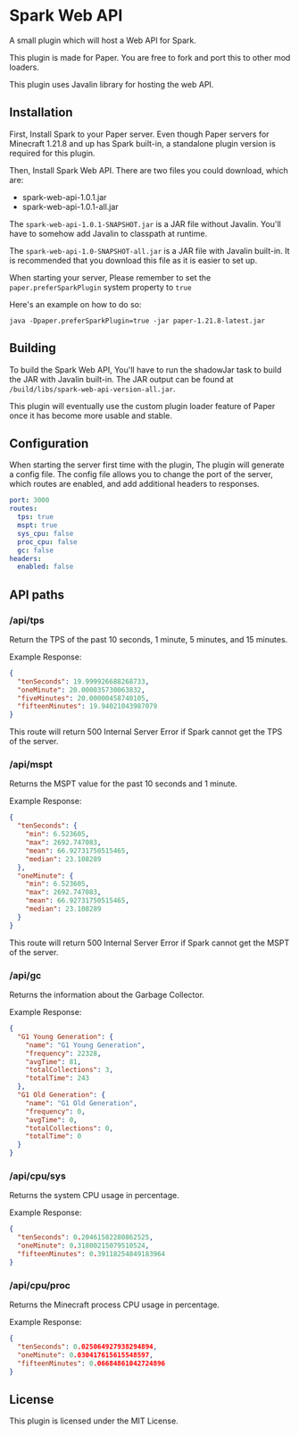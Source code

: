 # Spark Web API

A small plugin which will host a Web API for Spark.

This plugin is made for Paper. You are free to fork and 
port this to other mod loaders.

This plugin uses Javalin library for hosting the web API.

## Installation
First, Install Spark to your Paper server.
Even though Paper servers for Minecraft 1.21.8 and up
has Spark built-in, a standalone plugin version is 
required for this plugin.

Then, Install Spark Web API.
There are two files you could download, which are:
- spark-web-api-1.0.1.jar
- spark-web-api-1.0.1-all.jar

The `spark-web-api-1.0.1-SNAPSHOT.jar` is a JAR file without 
Javalin. You'll have to somehow add Javalin to classpath at 
runtime.

The `spark-web-api-1.0-SNAPSHOT-all.jar` is a JAR file with 
Javalin built-in. It is recommended that you download this 
file as it is easier to set up.

When starting your server, Please remember to set the 
`paper.preferSparkPlugin` system property to `true`

Here's an example on how to do so:
```
java -Dpaper.preferSparkPlugin=true -jar paper-1.21.8-latest.jar
```

## Building
To build the Spark Web API, You'll have to run the shadowJar 
task to build the JAR with Javalin built-in. The JAR output 
can be found at `/build/libs/spark-web-api-version-all.jar`.

This plugin will eventually use the custom plugin loader 
feature of Paper once it has become more usable and stable.

## Configuration
When starting the server first time with the plugin, 
The plugin will generate a config file.
The config file allows you to change the port of the 
server, which routes are enabled, and add additional 
headers to responses.

```yaml
port: 3000
routes:
  tps: true
  mspt: true
  sys_cpu: false
  proc_cpu: false
  gc: false
headers:
  enabled: false
```

## API paths
### /api/tps
Return the TPS of the past 10 seconds, 1 minute, 
5 minutes, and 15 minutes.

Example Response:
```json
{
  "tenSeconds": 19.999926688268733,
  "oneMinute": 20.000035730063832,
  "fiveMinutes": 20.00000458740105,
  "fifteenMinutes": 19.94021043987079
}
```

This route will return 500 Internal Server Error if Spark 
cannot get the TPS of the server.

### /api/mspt
Returns the MSPT value for the past 10 seconds and 
1 minute.

Example Response:
```json
{
  "tenSeconds": {
    "min": 6.523605,
    "max": 2692.747083,
    "mean": 66.92731750515465,
    "median": 23.108289
  },
  "oneMinute": {
    "min": 6.523605,
    "max": 2692.747083,
    "mean": 66.92731750515465,
    "median": 23.108289
  }
}
```

This route will return 500 Internal Server Error if Spark 
cannot get the MSPT of the server.

### /api/gc

Returns the information about the Garbage Collector.

Example Response:
```json
{
  "G1 Young Generation": {
    "name": "G1 Young Generation",
    "frequency": 22328,
    "avgTime": 81,
    "totalCollections": 3,
    "totalTime": 243
  },
  "G1 Old Generation": {
    "name": "G1 Old Generation",
    "frequency": 0,
    "avgTime": 0,
    "totalCollections": 0,
    "totalTime": 0
  }
}
```

### /api/cpu/sys

Returns the system CPU usage in percentage.

Example Response:
```json
{
  "tenSeconds": 0.20461582280862525,
  "oneMinute": 0.31800215079510524,
  "fifteenMinutes": 0.39118254849183964
}
```

### /api/cpu/proc

Returns the Minecraft process CPU usage in percentage.

Example Response:
```json
{
  "tenSeconds": 0.025064927938294894,
  "oneMinute": 0.030417615615548597,
  "fifteenMinutes": 0.06684861042724896
}
```

## License
This plugin is licensed under the MIT License.
